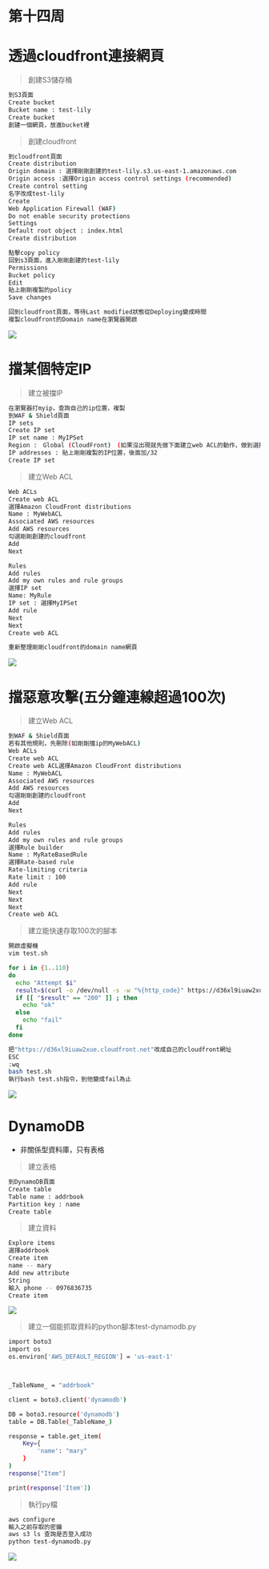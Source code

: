 # 第十四周
# 透過cloudfront連接網頁
> 創建S3儲存桶
```sh
到S3頁面
Create bucket
Bucket name : test-lily
Create bucket
創建一個網頁，放進bucket裡
```
> 創建cloudfront
```sh
到cloudfront頁面
Create distribution
Origin domain : 選擇剛剛創建的test-lily.s3.us-east-1.amazonaws.com
Origin access :選擇Origin access control settings (recommended)
Create control setting
名字改成test-lily
Create
Web Application Firewall (WAF) 
Do not enable security protections
Settings
Default root object : index.html
Create distribution

點擊copy policy
回到s3頁面，進入剛剛創建的test-lily
Permissions
Bucket policy
Edit
貼上剛剛複製的policy
Save changes

回到cloudfront頁面，等待Last modified狀態從Deploying變成時間
複製cloudfront的Domain name在瀏覽器開啟
```
<img src="../pic/1219.png">

# 擋某個特定IP
> 建立被擋IP
```sh
在瀏覽器打myip，查詢自己的ip位置，複製
到WAF & Shield頁面
IP sets
Create IP set
IP set name : MyIPSet
Region :　Global (CloudFront)　(如果沒出現就先做下面建立web ACL的動作，做到選擇Ip Set再回來設置)
IP addresses : 貼上剛剛複製的IP位置，後面加/32
Create IP set
```

> 建立Web ACL
```sh
Web ACLs
Create web ACL
選擇Amazon CloudFront distributions
Name : MyWebACL
Associated AWS resources
Add AWS resources
勾選剛剛創建的cloudfront
Add
Next

Rules
Add rules
Add my own rules and rule groups
選擇IP set
Name: MyRule
IP set : 選擇MyIPSet
Add rule
Next
Next
Create web ACL

重新整理剛剛cloudfront的domain name網頁
```
<img src="../pic/1219-1.png">

# 擋惡意攻擊(五分鐘連線超過100次)
> 建立Web ACL
```sh
到WAF & Shield頁面
若有其他規則，先刪除(如剛剛擋ip的MyWebACL)
Web ACLs
Create web ACL
Create web ACL選擇Amazon CloudFront distributions
Name : MyWebACL
Associated AWS resources 
Add AWS resources
勾選剛剛創建的cloudfront
Add
Next

Rules
Add rules
Add my own rules and rule groups
選擇Rule builder
Name : MyRateBasedRule
選擇Rate-based rule
Rate-limiting criteria
Rate limit : 100
Add rule
Next
Next
Next
Create web ACL
```
> 建立能快速存取100次的腳本
```sh
開啟虛擬機
vim test.sh

for i in {1..110}
do
  echo "Attempt $i"
  result=$(curl -o /dev/null -s -w "%{http_code}" https://d36xl9iuaw2xue.cloudfront.net/)
  if [[ "$result" == "200" ]] ; then
    echo "ok"
  else
    echo "fail"
  fi
done

把"https://d36xl9iuaw2xue.cloudfront.net"改成自己的cloudfront網址
ESC
:wq
bash test.sh
執行bash test.sh指令，到他變成fail為止
```
<img src="../pic/1219-2.png">

# DynamoDB
* 非關係型資料庫，只有表格
> 建立表格
```sh
到DynamoDB頁面
Create table
Table name : addrbook
Partition key : name
Create table
```
> 建立資料
```sh
Explore items
選擇addrbook
Create item
name -- mary
Add new attribute
String
輸入 phone -- 0976836735
Create item
```
<img src="../pic/1219-3.png">

> 建立一個能抓取資料的python腳本test-dynamodb.py
```sh
import boto3
import os
os.environ['AWS_DEFAULT_REGION'] = 'us-east-1'



_TableName_ = "addrbook"

client = boto3.client('dynamodb')

DB = boto3.resource('dynamodb')
table = DB.Table(_TableName_)

response = table.get_item(
    Key={
        'name': "mary"
    }
)
response["Item"]

print(response['Item'])
```
> 執行py檔
```sh
aws configure
輸入之前存取的密鑰
aws s3 ls 查詢是否登入成功
python test-dynamodb.py
```
<img src="../pic/1219-4.png">
